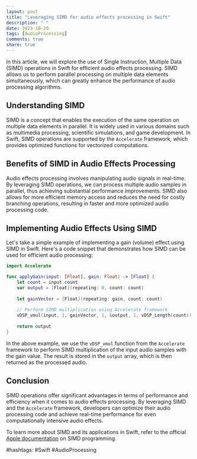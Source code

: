 ```yaml
---
layout: post
title: "Leveraging SIMD for audio effects processing in Swift"
description: " "
date: 2023-10-20
tags: [AudioProcessing]
comments: true
share: true
---
```


In this article, we will explore the use of Single Instruction, Multiple Data (SIMD) operations in Swift for efficient audio effects processing. SIMD allows us to perform parallel processing on multiple data elements simultaneously, which can greatly enhance the performance of audio processing algorithms.

## Understanding SIMD

SIMD is a concept that enables the execution of the same operation on multiple data elements in parallel. It is widely used in various domains such as multimedia processing, scientific simulations, and game development. In Swift, SIMD operations are supported by the `Accelerate` framework, which provides optimized functions for vectorized computations.

## Benefits of SIMD in Audio Effects Processing

Audio effects processing involves manipulating audio signals in real-time. By leveraging SIMD operations, we can process multiple audio samples in parallel, thus achieving substantial performance improvements. SIMD also allows for more efficient memory access and reduces the need for costly branching operations, resulting in faster and more optimized audio processing code.

## Implementing Audio Effects Using SIMD

Let's take a simple example of implementing a gain (volume) effect using SIMD in Swift. Here's a code snippet that demonstrates how SIMD can be used for efficient audio processing:

```swift
import Accelerate

func applyGain(input: [Float], gain: Float) -> [Float] {
    let count = input.count
    var output = [Float](repeating: 0, count: count)
    
    let gainVector = [Float](repeating: gain, count: count)
    
    // Perform SIMD multiplication using Accelerate framework
    vDSP_vmul(input, 1, gainVector, 1, &output, 1, vDSP_Length(count))
    
    return output
}
```

In the above example, we use the `vDSP_vmul` function from the `Accelerate` framework to perform SIMD multiplication of the input audio samples with the gain value. The result is stored in the `output` array, which is then returned as the processed audio.

## Conclusion

SIMD operations offer significant advantages in terms of performance and efficiency when it comes to audio effects processing. By leveraging SIMD and the `Accelerate` framework, developers can optimize their audio processing code and achieve real-time performance for even computationally intensive audio effects.

To learn more about SIMD and its applications in Swift, refer to the official [Apple documentation](https://developer.apple.com/documentation/accelerate/simd_programming) on SIMD programming.

#hashtags: #Swift #AudioProcessing